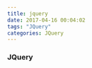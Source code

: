 ```yaml
---
title: jquery
date: 2017-04-16 00:04:02
tags: "JQuery"
categories: JQuery
---
```

### JQuery
<!-- more -->